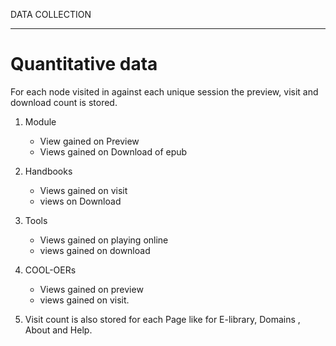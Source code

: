 DATA COLLECTION
*****************

# Quantitative data


For each node visited in against each unique session the preview, visit and download count is stored.

1. Module
	- View gained on Preview
   	- Views gained on Download of epub

2. Handbooks
	- Views gained on visit
   	- views on Download

3. Tools
	- Views gained on playing online
   	- views gained on download

4. COOL-OERs
	- Views gained on preview
   	- views gained on visit.

5. Visit count is also stored for each Page like for E-library, Domains , About and Help.